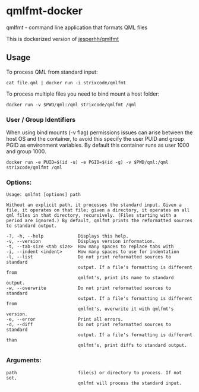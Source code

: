 # qmlfmt-docker
qmlfmt - command line application that formats QML files

This is dockerized version of [jesperhh/qmlfmt](https://github.com/jesperhh/qmlfmt)

## Usage

To process QML from standard input:

`cat file.qml | docker run -i strixcode/qmlfmt`

To process multiple files you need to bind mount a host folder:

`docker run -v $PWD/qml:/qml strixcode/qmlfmt /qml`


### User / Group Identifiers

When using bind mounts (-v flag) permissions issues can arise between the host OS and the container, to avoid this specify the user PUID and group PGID as environment variables. By default this container runs as user 1000 and group 1000.

```
docker run -e PUID=$(id -u) -e PGID=$(id -g) -v $PWD/qml:/qml strixcode/qmlfmt /qml
```

### Options:
    Usage: qmlfmt [options] path

    Without an explicit path, it processes the standard input. Given a file, it operates on that file; given a directory, it operates on all qml files in that directory, recursively. (Files starting with a period are ignored.) By default, qmlfmt prints the reformatted sources to standard output.

    -?, -h, --help             Displays this help.
    -v, --version              Displays version information.
    -t, --tab-size <tab size>  How many spaces to replace tabs with
    -i, --indent <indent>      How many spaces to use for indentation
    -l, --list                 Do not print reformatted sources to standard
                               output. If a file's formatting is different from
                               qmlfmt's, print its name to standard output.
    -w, --overwrite            Do not print reformatted sources to standard
                               output. If a file's formatting is different from
                               qmlfmt's, overwrite it with qmlfmt's version.
    -e, --error                Print all errors.
    -d, --diff                 Do not print reformatted sources to standard
                               output. If a file's formatting is different than
                               qmlfmt's, print diffs to standard output.

### Arguments:
    path                       file(s) or directory to process. If not set,
                               qmlfmt will process the standard input.


